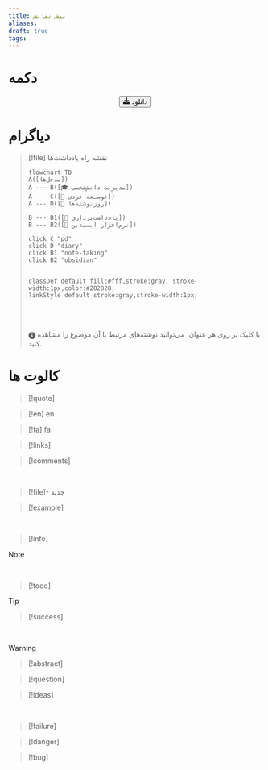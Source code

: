 ```yaml
---
title: پیش نمایش
aliases: 
draft: true
tags:
---
```

# دکمه

<div style="text-align: center;">
<button 
	class="my-button"	onclick="#', '_blank');">
    <svg xmlns="http://www.w3.org/2000/svg" viewBox="0 0 512 512" width="1em" height="1em" fill="currentColor"><path d="M288 32c0-17.7-14.3-32-32-32s-32 14.3-32 32l0 242.7-73.4-73.4c-12.5-12.5-32.8-12.5-45.3 0s-12.5 32.8 0 45.3l128 128c12.5 12.5 32.8 12.5 45.3 0l128-128c12.5-12.5 12.5-32.8 0-45.3s-32.8-12.5-45.3 0L288 274.7 288 32zM64 352c-35.3 0-64 28.7-64 64l0 32c0 35.3 28.7 64 64 64l384 0c35.3 0 64-28.7 64-64l0-32c0-35.3-28.7-64-64-64l-101.5 0-45.3 45.3c-25 25-65.5 25-90.5 0L165.5 352 64 352zm368 56a24 24 0 1 1 0 48 24 24 0 1 1 0-48z"/></svg> دانلود
</button>
</div>


# دیاگرام

> [!file] نقشه راه یادداشت‌ها
> ```mermaid
> flowchart TD
> A([مدخل‌ها])
> A --- B([🎓 مدیریت دانش‌شخصی])
> A --- C([🎯 توسـعه فردی])
> A --- D([📅 روزنوشته‌ها])
> 
> B --- B1([📝 یادداشت‌برداری])
> B --- B2([🔮 نرم‌افزار ابسیدین])
> 
> click C "pd"
> click D "diary"
> click B1 "note-taking"
> click B2 "obsidian"
> 
> 
> classDef default fill:#fff,stroke:gray, stroke-width:1px,color:#282828;
> linkStyle default stroke:gray,stroke-width:1px;
> 
> ```
> <br/> <br/>
> 
> <svg xmlns="http://www.w3.org/2000/svg" viewBox="0 0 512 512" width="1em" height="1em" fill="currentColor" style="vertical-align: middle;"><path d="M256 512A256 256 0 1 0 256 0a256 256 0 1 0 0 512zM216 336l24 0 0-64-24 0c-13.3 0-24-10.7-24-24s10.7-24 24-24l48 0c13.3 0 24 10.7 24 24l0 88 8 0c13.3 0 24 10.7 24 24s-10.7 24-24 24l-80 0c-13.3 0-24-10.7-24-24s10.7-24 24-24zm40-208a32 32 0 1 1 0 64 32 32 0 1 1 0-64z"/></svg>  با کلیک بر روی هر عنوان، می‌توانید نوشته‌های مرتبط با آن موضوع را مشاهده کنید.
> 







# کالوت ها
> [!quote] 

> [!en] en

> [!fa] fa



> [!links]

> [!comments]

<br/>

> [!file]-
> جدید

> [!example] 

<br/>

> [!info] 

> [!NOTE]
> 

<br/>

> [!todo] 

> [!tip] 
> 

> [!success]

<br/>

> [!warning] 

> [!abstract] 
> 

> [!question]

> [!ideas]

<br/>

> [!failure]

> [!danger] 

> [!bug] 








